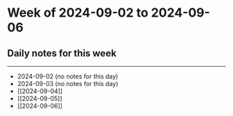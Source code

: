 # Week of 2024-09-02 to 2024-09-06
## Daily notes for this week
___
- 2024-09-02 (no notes for this day)
- 2024-09-03 (no notes for this day)
- [[2024-09-04]]
- [[2024-09-05]]
- [[2024-09-06]]